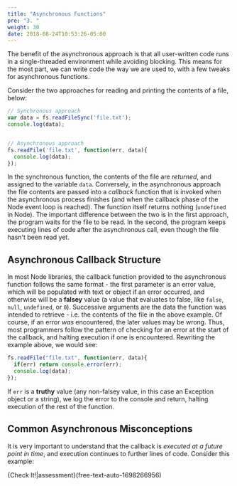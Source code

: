 ```yaml
---
title: "Asynchronous Functions"
pre: "3. "
weight: 30
date: 2018-08-24T10:53:26-05:00
---
```


The benefit of the asynchronous approach is that all user-written code runs in a single-threaded environment while avoiding blocking.  This means for the most part, we can write code the way we are used to, with a few tweaks for asynchronous functions.

Consider the two approaches for reading and printing the contents of a file, below:

```js
// Synchronous approach
var data = fs.readFileSync('file.txt');
console.log(data);


// Asynchronous approach
fs.readFile('file.txt', function(err, data){
  console.log(data);
});
```

In the synchronous function, the contents of the file are _returned_, and assigned to the variable `data`.  Conversely, in the asynchronous approach the file contents are passed into a _callback_ function that is invoked when the asynchronous process finishes (and when the callback phase of the Node event loop is reached).  The function itself returns nothing (`undefined` in Node).  The important difference between the two is in the first approach, the program waits for the file to be read.  In the second, the program keeps executing lines of code after the asynchronous call, even though the file hasn't been read yet. 

## Asynchronous Callback Structure 
In most Node libraries, the callback function provided to the asynchronous function follows the same format - the first parameter is an error value, which will be populated with text or object if an error occurred, and otherwise will be a __falsey__ value (a value that evaluates to false, like `false`, `null`, `undefined`, or `0`). Successive arguments are the data the function was intended to retrieve - i.e. the contents of the file in the above example.  Of course, if an error _was_ encountered, the later values may be wrong. Thus, most programmers follow the pattern of checking for an error at the start of the callback, and halting execution if one is encountered.  Rewriting the example above, we would see:

```js
fs.readFile("file.txt", function(err, data){
  if(err) return console.error(err); 
  console.log(data);
});
```

If `err` is a __truthy__ value (any non-falsey value, in this case an Exception object or a string), we log the error to the console and return, halting execution of the rest of the function.

## Common Asynchronous Misconceptions
It is very important to understand that the callback is _executed at a future point in time_, and execution continues to further lines of code. Consider this example:

{Check It!|assessment}(free-text-auto-1698266956)



